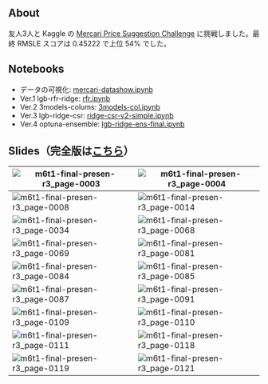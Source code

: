 ## About
友人3人と Kaggle の [Mercari Price Suggestion Challenge](https://www.kaggle.com/c/mercari-price-suggestion-challenge) に挑戦しました。最終 RMSLE スコアは 0.45222 で上位 54% でした。

## Notebooks
- データの可視化: [mercari-datashow.ipynb](https://github.com/Hiromu1612/Kaggle_mercari2/blob/main/mercari-datashow.ipynb)
- Ver.1 lgb-rfr-ridge: [rfr.ipynb](https://github.com/Hiromu1612/Kaggle_mercari2/blob/bata/archives/rfr.ipynb)
- Ver.2 3models-colums: [3models-col.ipynb](https://github.com/Hiromu1612/Kaggle_mercari2/blob/bata/archives/3models-col.ipynb)
- Ver.3 lgb-ridge-csr: [ridge-csr-v2-simple.ipynb](https://github.com/Hiromu1612/Kaggle_mercari2/blob/bata/archives/ridge-csr-v2-simple.ipynb)
- Ver.4 optuna-ensemble: [lgb-ridge-ens-final.ipynb](https://github.com/Hiromu1612/Kaggle_mercari2/blob/main/lgb-ridge-ens-final.ipynb)

## Slides（完全版は[こちら](https://drive.google.com/file/d/10DEEd7xW1IiQMu6TjCtZeY5yT5ym9k34/view?usp=sharing)）
![m6t1-final-presen-r3_page-0003](https://github.com/user-attachments/assets/bdf879ad-4fdf-49f2-a84e-24d290cccd9d) | ![m6t1-final-presen-r3_page-0004](https://github.com/user-attachments/assets/0073759f-d251-4360-bce8-5fa90bc17fb9)
--- | ---
![m6t1-final-presen-r3_page-0008](https://github.com/user-attachments/assets/78638212-bee1-4446-9cd2-cb30ef3f238e) | ![m6t1-final-presen-r3_page-0014](https://github.com/user-attachments/assets/18f815c5-d0f8-4d96-9066-c38b63666681)
![m6t1-final-presen-r3_page-0034](https://github.com/user-attachments/assets/7d2f9277-e956-47db-8102-3f93014744ac) | ![m6t1-final-presen-r3_page-0068](https://github.com/user-attachments/assets/1bf5beec-cce5-480b-b7e4-82113d71e824)
![m6t1-final-presen-r3_page-0069](https://github.com/user-attachments/assets/e0b2fdc7-2184-4584-94a0-ebaaa4d045a1) | ![m6t1-final-presen-r3_page-0081](https://github.com/user-attachments/assets/14cd0c8f-c3e5-4a66-a315-0bce53f69336)
![m6t1-final-presen-r3_page-0084](https://github.com/user-attachments/assets/379473f5-2eec-47db-a8a3-e491ffa3a04c) | ![m6t1-final-presen-r3_page-0085](https://github.com/user-attachments/assets/4f03ef54-270b-45e3-b006-758ba47f10a5)
![m6t1-final-presen-r3_page-0087](https://github.com/user-attachments/assets/19f3fcc6-0e90-40ba-af96-9e0415da00fc) | ![m6t1-final-presen-r3_page-0091](https://github.com/user-attachments/assets/f561d578-95c0-418a-9688-f62dd893bad7)
![m6t1-final-presen-r3_page-0109](https://github.com/user-attachments/assets/2a02493a-19e3-4f5e-a9af-5087ff5bc2a5) | ![m6t1-final-presen-r3_page-0110](https://github.com/user-attachments/assets/171f6f0a-437d-4399-908e-e40094c497cb)
![m6t1-final-presen-r3_page-0111](https://github.com/user-attachments/assets/0737a95c-710a-489e-afbf-983181f175c8) | ![m6t1-final-presen-r3_page-0118](https://github.com/user-attachments/assets/9bd24a28-0f3a-41e7-93db-17e2ae1a10da)
![m6t1-final-presen-r3_page-0119](https://github.com/user-attachments/assets/d282a843-7482-4ba4-9b71-2bef39328087) | ![m6t1-final-presen-r3_page-0121](https://github.com/user-attachments/assets/7172a034-d5c8-4346-9cb5-98ab37e32229)
